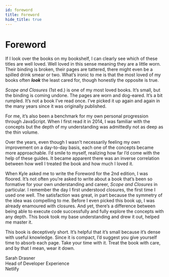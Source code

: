 ```yaml
---
id: foreword
title: Foreword
hide_title: true
---
```


# Foreword

If I look over the books on my bookshelf, I can clearly see which of these titles are well loved. Well loved in this sense meaning they are a little worn. Their binding is broken, their pages are tattered, there might even be a spilled drink smear or two. What’s ironic to me is that the most loved of my books often _**look**_ the least cared for, though honestly the opposite is true.

_Scope and Closures_ (1st ed.) is one of my most loved books. It’s small, but the binding is coming undone. The pages are worn and dog-eared. It’s a bit rumpled. It’s not a book I’ve read once. I’ve picked it up again and again in the many years since it was originally published.

For me, it’s also been a benchmark for my own personal progression through JavaScript. When I first read it in 2014, I was familiar with the concepts but the depth of my understanding was admittedly not as deep as the thin volume.

Over the years, even though I wasn’t necessarily feeling my own improvement on a day-to-day basis, each one of the concepts became more approachable. I’d smile to myself, realizing how far I’d come with the help of these guides. It became apparent there was an inverse correlation between how well I treated the book and how much I loved it.

When Kyle asked me to write the Foreword for the 2nd edition, I was floored. It’s not often you’re asked to write about a book that’s been so formative for your own understanding and career, _Scope and Closures_ in particular. I remember the day I first understood closures, the first time I used one well. The satisfaction was great, in part because the symmetry of the idea was compelling to me. Before I even picked this book up, I was already enamoured with closures. And yet, there’s a difference between being able to execute code successfully and fully explore the concepts with any depth. This book took my base understanding and drew it out, helped me master it.

This book is deceptively short. It’s helpful that it’s small because it’s dense with useful knowledge. Since it is compact, I’d suggest you give yourself time to absorb each page. Take your time with it. Treat the book with care, and by that I mean, wear it down.

Sarah Drasner<br/>
Head of Developer Experience<br/>
Netlify
